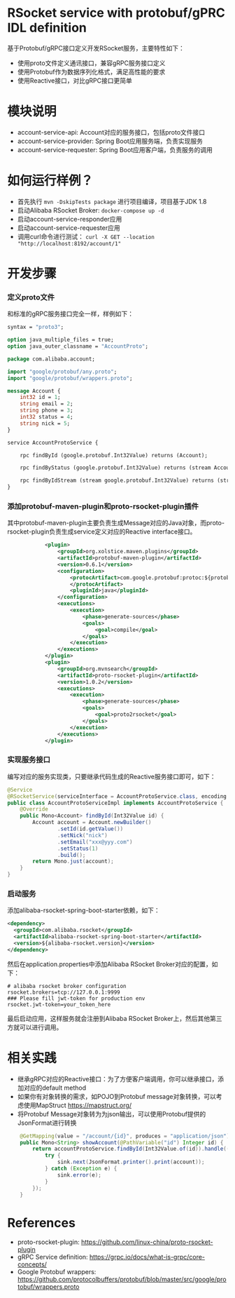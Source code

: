 RSocket service with protobuf/gPRC IDL definition
=================================================

基于Protobuf/gRPC接口定义开发RSocket服务，主要特性如下：

* 使用proto文件定义通讯接口，兼容gRPC服务接口定义
* 使用Protobuf作为数据序列化格式，满足高性能的要求
* 使用Reactive接口，对比gRPC接口更简单

# 模块说明

* account-service-api: Account对应的服务接口，包括proto文件接口
* account-service-provider: Spring Boot应用服务端，负责实现服务
* account-service-requester: Spring Boot应用客户端，负责服务的调用

# 如何运行样例？

* 首先执行 `mvn -DskipTests package` 进行项目编译，项目基于JDK 1.8
* 启动Alibaba RSocket Broker: `docker-compose up -d`
* 启动account-service-responder应用
* 启动account-service-requester应用
* 调用curl命令进行测试： `curl -X GET --location "http://localhost:8192/account/1"`

# 开发步骤

###  定义proto文件

和标准的gRPC服务接口完全一样，样例如下：

```proto
syntax = "proto3";

option java_multiple_files = true;
option java_outer_classname = "AccountProto";

package com.alibaba.account;

import "google/protobuf/any.proto";
import "google/protobuf/wrappers.proto";

message Account {
    int32 id = 1;
    string email = 2;
    string phone = 3;
    int32 status = 4;
    string nick = 5;
}

service AccountProtoService {

    rpc findById (google.protobuf.Int32Value) returns (Account);

    rpc findByStatus (google.protobuf.Int32Value) returns (stream Account);

    rpc findByIdStream (stream google.protobuf.Int32Value) returns (stream Account);
}
```

### 添加protobuf-maven-plugin和proto-rsocket-plugin插件

其中protobuf-maven-plugin主要负责生成Message对应的Java对象，而proto-rsocket-plugin负责生成service定义对应的Reactive interface接口。

```xml
            <plugin>
                <groupId>org.xolstice.maven.plugins</groupId>
                <artifactId>protobuf-maven-plugin</artifactId>
                <version>0.6.1</version>
                <configuration>
                    <protocArtifact>com.google.protobuf:protoc:${protobuf-java.version}:exe:${os.detected.classifier}
                    </protocArtifact>
                    <pluginId>java</pluginId>
                </configuration>
                <executions>
                    <execution>
                        <phase>generate-sources</phase>
                        <goals>
                            <goal>compile</goal>
                        </goals>
                    </execution>
                </executions>
            </plugin>
            <plugin>
                <groupId>org.mvnsearch</groupId>
                <artifactId>proto-rsocket-plugin</artifactId>
                <version>1.0.2</version>
                <executions>
                    <execution>
                        <phase>generate-sources</phase>
                        <goals>
                            <goal>proto2rsocket</goal>
                        </goals>
                    </execution>
                </executions>
            </plugin>
```

### 实现服务接口

编写对应的服务实现类，只要继承代码生成的Reactive服务接口即可，如下：

```java
@Service
@RSocketService(serviceInterface = AccountProtoService.class, encoding = "protobuf")
public class AccountProtoServiceImpl implements AccountProtoService {
    @Override
    public Mono<Account> findById(Int32Value id) {
        Account account = Account.newBuilder()
                .setId(id.getValue())
                .setNick("nick")
                .setEmail("xxx@yyy.com")
                .setStatus(1)
                .build();
        return Mono.just(account);
    }
}
```

### 启动服务

添加alibaba-rsocket-spring-boot-starter依赖，如下：

```xml
<dependency>
  <groupId>com.alibaba.rsocket</groupId>
  <artifactId>alibaba-rsocket-spring-boot-starter</artifactId>
  <version>${alibaba-rsocket.version}</version>
</dependency>
```

然后在application.properties中添加Alibaba RSocket Broker对应的配置，如下：

```
# alibaba rsocket broker configuration
rsocket.brokers=tcp://127.0.0.1:9999
### Please fill jwt-token for production env
rsocket.jwt-token=your_token_here
```

最后启动应用，这样服务就会注册到Alibaba RSocket Broker上，然后其他第三方就可以进行调用。

# 相关实践

* 继承gRPC对应的Reactive接口：为了方便客户端调用，你可以继承接口，添加对应的default method
* 如果你有对象转换的需求，如POJO到Protobuf message对象转换，可以考虑使用MapStruct https://mapstruct.org/
* 将Protobuf Message对象转为为json输出，可以使用Protobuf提供的JsonFormat进行转换

```java
    @GetMapping(value = "/account/{id}", produces = "application/json")
    public Mono<String> showAccount(@PathVariable("id") Integer id) {
        return accountProtoService.findById(Int32Value.of(id)).handle((account, sink) -> {
            try {
                sink.next(JsonFormat.printer().print(account));
            } catch (Exception e) {
                sink.error(e);
            }
        });
    }
```

# References

* proto-rsocket-plugin: https://github.com/linux-china/proto-rsocket-plugin
* gRPC Service definition: https://grpc.io/docs/what-is-grpc/core-concepts/
* Google Protobuf wrappers: https://github.com/protocolbuffers/protobuf/blob/master/src/google/protobuf/wrappers.proto
